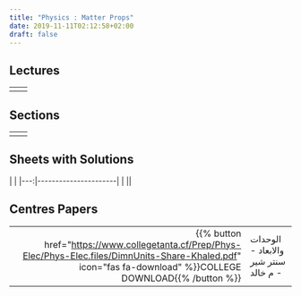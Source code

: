 ```yaml
---
title: "Physics : Matter Props"
date: 2019-11-11T02:12:58+02:00
draft: false
---
```



## Lectures



|  | |
|---:|----------------------|
| || 





## Sections

|  | |
|---:|----------------------|
| || 

## Sheets with Solutions

  | |
|---:|----------------------|
| || 

## Centres Papers 

|  | |
|---:|----------------------|
| {{% button href="https://www.collegetanta.cf/Prep/Phys-Elec/Phys-Elec.files/DimnUnits-Share-Khaled.pdf" icon="fas fa-download" %}}COLLEGE DOWNLOAD{{% /button %}} | الوحدات والابعاد - سنتر شير - م خالد    |

